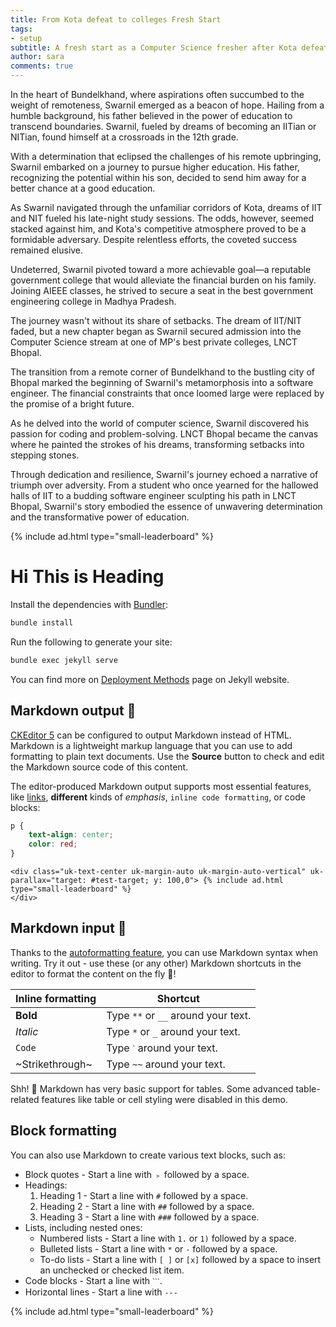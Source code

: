 ```yaml
---
title: From Kota defeat to colleges Fresh Start
tags:
- setup
subtitle: A fresh start as a Computer Science fresher after Kota defeat."
author: sara
comments: true
---
```


In the heart of Bundelkhand, where aspirations often succumbed to the weight of remoteness, Swarnil emerged as a beacon of hope. Hailing from a humble background, his father believed in the power of education to transcend boundaries. Swarnil, fueled by dreams of becoming an IITian or NITian, found himself at a crossroads in the 12th grade.

With a determination that eclipsed the challenges of his remote upbringing, Swarnil embarked on a journey to pursue higher education. His father, recognizing the potential within his son, decided to send him away for a better chance at a good education.

As Swarnil navigated through the unfamiliar corridors of Kota, dreams of IIT and NIT fueled his late-night study sessions. The odds, however, seemed stacked against him, and Kota's competitive atmosphere proved to be a formidable adversary. Despite relentless efforts, the coveted success remained elusive.

Undeterred, Swarnil pivoted toward a more achievable goal—a reputable government college that would alleviate the financial burden on his family. Joining AIEEE classes, he strived to secure a seat in the best government engineering college in Madhya Pradesh.

The journey wasn't without its share of setbacks. The dream of IIT/NIT faded, but a new chapter began as Swarnil secured admission into the Computer Science stream at one of MP's best private colleges, LNCT Bhopal.

The transition from a remote corner of Bundelkhand to the bustling city of Bhopal marked the beginning of Swarnil's metamorphosis into a software engineer. The financial constraints that once loomed large were replaced by the promise of a bright future.

As he delved into the world of computer science, Swarnil discovered his passion for coding and problem-solving. LNCT Bhopal became the canvas where he painted the strokes of his dreams, transforming setbacks into stepping stones.

Through dedication and resilience, Swarnil's journey echoed a narrative of triumph over adversity. From a student who once yearned for the hallowed halls of IIT to a budding software engineer sculpting his path in LNCT Bhopal, Swarnil's story embodied the essence of unwavering determination and the transformative power of education.

  {% include ad.html type="small-leaderboard" %}

# Hi This is Heading 

Install the dependencies with [Bundler](http://bundler.io/):

```bash
bundle install
```

Run the following to generate your site:
```bash
bundle exec jekyll serve
```

<mux-player
  stream-type="on-demand"
  playback-id="hgeHZVD6JCv4CGEKx7ubvIMXBeHaN95qH2alSlu022dU"
  metadata-video-title="Video - 1"
  metadata-viewer-user-id="Video - 1"
  primary-color="#fff"
  secondary-color="#E53935"
  poster= "https://img.freepik.com/premium-vector/best-attractive-colorful-youtube-thumbnail-design_672856-124.jpg"
  title = "my first video"
start-time="13"></mux-player>

You can find more on [Deployment Methods](https://jekyllrb.com/docs/deployment-methods/) page on Jekyll website.

## Markdown output 🛫

[CKEditor 5](https://ckeditor.com/) can be configured to output Markdown instead of HTML. Markdown is a lightweight markup language that you can use to add formatting to plain text documents. Use the **Source** button to check and edit the Markdown source code of this content.

The editor-produced Markdown output supports most essential features, like [links](https://ckeditor.com/), **different** kinds of _emphasis_, `inline code formatting`, or code blocks:

```css
p {
    text-align: center;
    color: red;
}
```

<div id="test-target" class="uk-height-large uk-background-cover uk-light uk-flex" uk-parallax="bgy: -200" style="background-image: url('https://i.pinimg.com/originals/bc/8d/02/bc8d026b258afad9a3d4b1b84ed6721f.gif');">
  
    <div class="uk-text-center uk-margin-auto uk-margin-auto-vertical" uk-parallax="target: #test-target; y: 100,0"> {% include ad.html type="small-leaderboard" %}
    </div> 

</div>

## Markdown input 🛬

Thanks to the [autoformatting feature](https://ckeditor.com/docs/ckeditor5/latest/features/autoformat.html), you can use Markdown syntax when writing. Try it out - use these (or any other) Markdown shortcuts in the editor to format the content on the fly 🚀!

| Inline formatting | Shortcut |
| --- | --- |
| **Bold** | Type `**` or `__` around your text. |
| _Italic_ | Type `*` or `_` around your text. |
| `Code` | Type `ˋ` around your text. |
| ~Strikethrough~ | Type `~~` around your text. |

Shh! 🤫 Markdown has very basic support for tables. Some advanced table-related features like table or cell styling were disabled in this demo.

## Block formatting

You can also use Markdown to create various text blocks, such as:

*   Block quotes - Start a line with `﹥` followed by a space.
*   Headings:
    1.  Heading 1 - Start a line with `#` followed by a space.
    2.  Heading 2 - Start a line with `##` followed by a space.
    3.  Heading 3 - Start a line with `###` followed by a space.
*   Lists, including nested ones:
    *   Numbered lists - Start a line with `1.` or `1)` followed by a space.
    *   Bulleted lists - Start a line with `*` or `-` followed by a space.
    *   To-do lists - Start a line with `[ ]` or `[x]` followed by a space to insert an unchecked or checked list item.
*   Code blocks - Start a line with `ˋˋˋ`.
*   Horizontal lines - Start a line with `---`

{% include ad.html type="small-leaderboard" %}
